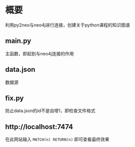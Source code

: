 # 概要
利用py2neo与neo4j进行连接，创建关于python课程的知识图谱
## main.py
主函数，即起到与neo4j连接的作用
## data.json
数据源
## fix.py
防止data.json的id不是自增1，即检查文件格式
## http://localhost:7474
在此网站输入 
`MATCH(n) RETURN(n)` 
即可查看最终效果
